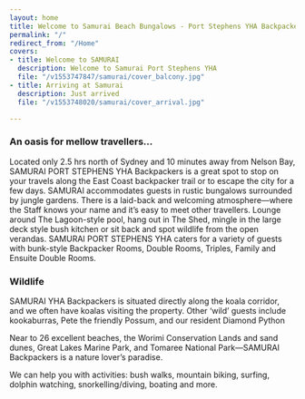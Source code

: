```yaml
---
layout: home
title: Welcome to Samurai Beach Bungalows - Port Stephens YHA Backpackers
permalink: "/"
redirect_from: "/Home"
covers:
- title: Welcome to SAMURAI
  description: Welcome to Samurai Port Stephens YHA
  file: "/v1553747847/samurai/cover_balcony.jpg"
- title: Arriving at Samurai
  description: Just arrived
  file: "/v1553748020/samurai/cover_arrival.jpg"

---
```

### An oasis for mellow travellers...

Located only 2.5 hrs north of Sydney and 10 minutes away from Nelson Bay, SAMURAI PORT STEPHENS YHA Backpackers is a great spot to stop on your travels along the East Coast backpacker trail or to escape the city for a few days. SAMURAI accommodates guests in rustic bungalows surrounded by jungle gardens. There is a laid-back and welcoming atmosphere—where the Staff knows your name and it’s easy to meet other travellers. Lounge around The Lagoon-style pool, hang out in The Shed,  mingle in the large deck style bush kitchen  or sit back and spot wildlife from the open verandas. SAMURAI PORT STEPHENS YHA caters for a variety of guests with bunk-style Backpacker Rooms, Double Rooms, Triples, Family and Ensuite Double Rooms.

### Wildlife

SAMURAI YHA Backpackers is situated directly along the koala corridor, and we often have koalas visiting the property. Other ‘wild’ guests include kookaburras, Pete the friendly Possum, and our resident Diamond Python

Near to 26 excellent beaches, the Worimi Conservation Lands and sand dunes, Great Lakes Marine Park, and Tomaree National Park—SAMURAI Backpackers is a nature lover’s paradise.

We can help you with activities: bush walks, mountain biking, surfing, dolphin watching, snorkelling/diving, boating and more.